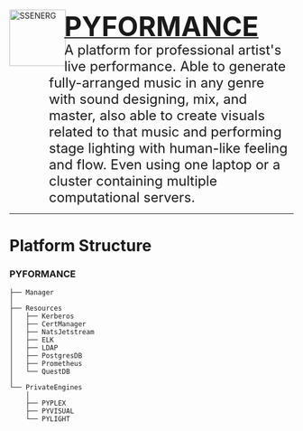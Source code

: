 <a href="https://ssenerg.com">
    <div style="margin-bottom:1em;"> 
        <img style="margin-right:-.2em;" align="left" src="https://i.ibb.co/tDt3zh6/Pyformance-no-txt.png" title="SSENERG" width="100" height="100"/>
    </div>
    <div style="margin-bottom:-1.5em;">
        <h1 display="display:inline;">
            <font size="+4">PYFORMANCE</font>
        </h1>
    </div>
</a>

<div style="margin-left:5em;">
    <span style="vertical-align: middle;"><font size="+2">A platform for professional artist's live performance. Able to generate fully-arranged music in any genre with sound designing, mix, and master, also able to create visuals related to that music and performing stage lighting with human-like feeling and flow. Even using one laptop or a cluster containing multiple computational servers.</font></span>
</div>

---

# Platform Structure
### PYFORMANCE
```
├── Manager
│
├── Resources
│   ├── Kerberos 
│   ├── CertManager 
│   ├── NatsJetstream 
│   ├── ELK 
│   ├── LDAP 
│   ├── PostgresDB 
│   ├── Prometheus 
│   └── QuestDB 
│
└── PrivateEngines
    │
    ├── PYPLEX
    ├── PYVISUAL
    └── PYLIGHT
```

